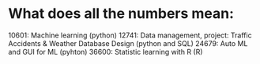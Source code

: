 # What does all the numbers mean:
10601: Machine learning (python)
12741: Data management, project: Traffic Accidents & Weather Database Design (python and SQL)
24679: Auto ML and GUI for ML (pyhton)
36600: Statistic learning with R (R)
